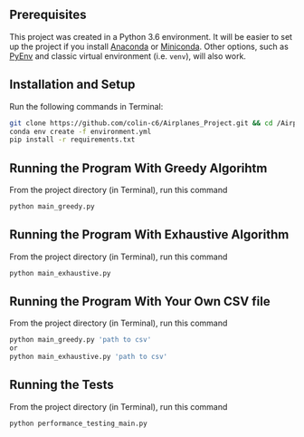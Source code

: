 Prerequisites
----------------------

This project was created in a Python 3.6 environment. It will be easier to set up the project if you install [Anaconda](https://conda.io/docs/user-guide/install/download.html) or [Miniconda](https://conda.io/miniconda.html). Other options, such as [PyEnv](https://github.com/pyenv/pyenv) and classic virtual environment (i.e. `venv`), will also work.


Installation and Setup
----------------------

Run the following commands in Terminal:

```sh
git clone https://github.com/colin-c6/Airplanes_Project.git && cd /Airplanes_Project
conda env create -f environment.yml
pip install -r requirements.txt
```

Running the Program With Greedy Algorihtm
-------------------

From the project directory (in Terminal), run this command

```sh
python main_greedy.py

```
Running the Program With Exhaustive Algorithm
-------------------

From the project directory (in Terminal), run this command

```sh
python main_exhaustive.py
```

Running the Program With Your Own CSV file
-------------------

From the project directory (in Terminal), run this command

```sh
python main_greedy.py 'path to csv'
or
python main_exhaustive.py 'path to csv'
```

Running the Tests
------------------

From the project directory (in Terminal), run this command

```sh
python performance_testing_main.py
```


